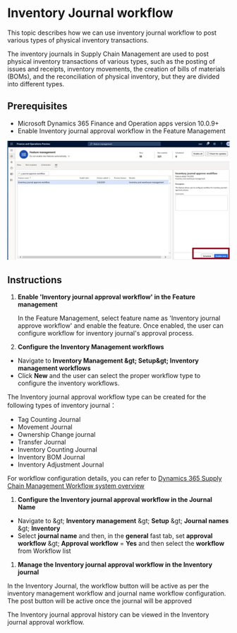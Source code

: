 # Inventory Journal workflow

This topic describes how we can use inventory journal workflow to post various types of physical inventory transactions.

The inventory journals in Supply Chain Management are used to post physical inventory transactions of various types, such as the posting of issues and receipts, inventory movements, the creation of bills of materials (BOMs), and the reconciliation of physical inventory, but they are divided into different types.

## Prerequisites

- Microsoft Dynamics 365 Finance and Operation apps version 10.0.9+
- Enable Inventory journal approval workflow in the Feature Management

![Feature management](media/journal-workflow-feature-management.png "Feature management")

## Instructions

1. **Enable &#39;Inventory journal approval workflow&#39; in the Feature management**

    In the Feature Management, select feature name as &#39;Inventory journal approve workflow&#39; and enable the feature. Once enabled, the user can configure workflow for inventory journal&#39;s approval process.

1. **Configure the Inventory Management workflows**

- Navigate to **Inventory Management \&gt; Setup\&gt; Inventory management workflows**
- Click **New** and the user can select the proper workflow type to configure the inventory workflows.

The Inventory journal approval workflow type can be created for the following types of inventory journal：

- Tag Counting Journal
- Movement Journal
- Ownership Change journal
- Transfer Journal
- Inventory Counting Journal
- Inventory BOM Journal
- Inventory Adjustment Journal

For workflow configuration details, you can refer to [Dynamics 365 Supply Chain Management Workflow system overview](https://docs.microsoft.com/en-us/dynamics365/fin-ops-core/fin-ops/organization-administration/overview-workflow-system?toc=/dynamics365/supply-chain/toc.json)

1. **Configure the Inventory journal approval workflow in the Journal Name**

- Navigate to \&gt;  **Inventory management**  \&gt;  **Setup**  \&gt;  **Journal names**  \&gt;  **Inventory**
- Select  **journal name**  and then, in the  **general**  fast tab, set  **approval workflow**  \&gt;  **Approval workflow**  =  **Yes**  and then select the  **workflow**  from Workflow list

1. **Manage the Inventory journal approval workflow in the Inventory journal**

In the Inventory Journal, the workflow button will be active as per the inventory management workflow and journal name workflow configuration. The post button will be active once the journal will be approved

The Inventory journal approval history can be viewed in the Inventory journal approval workflow.
